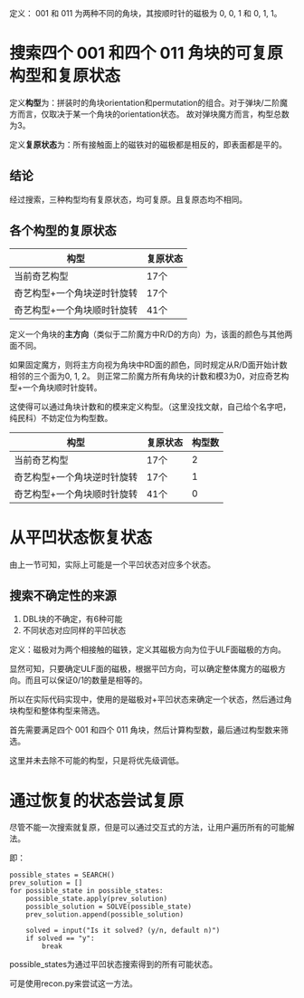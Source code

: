 定义： 001 和 011 为两种不同的角块，其按顺时针的磁极为 0, 0, 1 和 0, 1, 1。

# 搜索四个 001 和四个 011 角块的可复原构型和复原状态

定义**构型**为：拼装时的角块orientation和permutation的组合。对于弹块/二阶魔方而言，仅取决于某一个角块的orientation状态。
故对弹块魔方而言，构型总数为3。

定义**复原状态**为：所有接触面上的磁铁对的磁极都是相反的，即表面都是平的。

## 结论

经过搜索，三种构型均有复原状态，均可复原。且复原态均不相同。
 
## 各个构型的复原状态

| 构型 | 复原状态 |
| --- | --- |
|当前奇艺构型| 17个|
|奇艺构型+一个角块逆时针旋转|17个|
|奇艺构型+一个角块顺时针旋转|41个|


定义一个角块的**主方向**（类似于二阶魔方中R/D的方向）为，该面的颜色与其他两面不同。

如果固定魔方，则将主方向视为角块中RD面的颜色，同时规定从R/D面开始计数相邻的三个面为0, 1, 2。
则正常二阶魔方所有角块的计数和模3为0，对应奇艺构型+一个角块顺时针旋转。

这使得可以通过角块计数和的模来定义构型。（这里没找文献，自己给个名字吧，纯民科）不妨定位为构型数。

| 构型 | 复原状态 | 构型数 |
| --- | --- | --- |
|当前奇艺构型| 17个| 2 |
|奇艺构型+一个角块逆时针旋转|17个| 1 |
|奇艺构型+一个角块顺时针旋转|41个| 0 |



# 从平凹状态恢复状态

由上一节可知，实际上可能是一个平凹状态对应多个状态。

## 搜索不确定性的来源

1. DBL块的不确定，有6种可能
2. 不同状态对应同样的平凹状态


定义：磁极对为两个相接触的磁铁，定义其磁极方向为位于ULF面磁极的方向。

显然可知，只要确定ULF面的磁极，根据平凹方向，可以确定整体魔方的磁极方向。而且可以保证0/1的数量是相等的。


所以在实际代码实现中，使用的是磁极对+平凹状态来确定一个状态，然后通过角块构型和整体构型来筛选。


首先需要满足四个 001 和四个 011 角块，然后计算构型数，最后通过构型数来筛选。

这里并未去除不可能的构型，只是将优先级调低。


# 通过恢复的状态尝试复原

尽管不能一次搜索就复原，但是可以通过交互式的方法，让用户遍历所有的可能解法。

即：
```
possible_states = SEARCH()
prev_solution = []
for possible_state in possible_states:
    possible_state.apply(prev_solution)
    possible_solution = SOLVE(possible_state)
    prev_solution.append(possible_solution)
    
    solved = input("Is it solved? (y/n, default n)")
    if solved == "y":
        break
```

possible_states为通过平凹状态搜索得到的所有可能状态。

可是使用recon.py来尝试这一方法。
